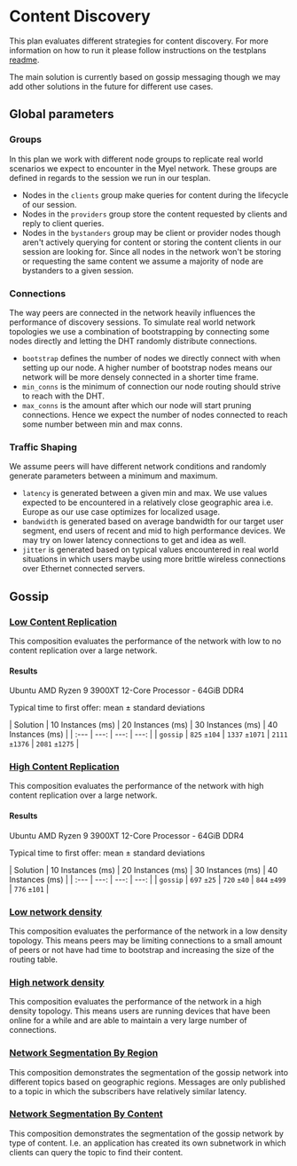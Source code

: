 # Content Discovery

This plan evaluates different strategies for content discovery.
For more information on how to run it please follow instructions on the testplans [readme](/testplans).

The main solution is currently based on gossip messaging though we may add other
solutions in the future for different use cases.

## Global parameters

### Groups
In this plan we work with different node groups to replicate real world scenarios we expect to encounter
in the Myel network. These groups are defined in regards to the session we run in our tesplan.
- Nodes in the `clients` group make queries for content during the lifecycle of our session.
- Nodes in the `providers` group store the content requested by clients and reply to client queries.
- Nodes in the `bystanders` group may be client or provider nodes though aren't actively querying for content
or storing the content clients in our session are looking for. Since all nodes in the network won't be storing
or requesting the same content we assume a majority of node are bystanders to a given session.

### Connections
The way peers are connected in the network heavily influences the performance of discovery sessions.
To simulate real world network topologies we use a combination of bootstrapping by connecting some nodes
directly and letting the DHT randomly distribute connections.
- `bootstrap` defines the number of nodes we directly connect with when setting up our node. A higher number
of bootstrap nodes means our network will be more densely connected in a shorter time frame.
- `min_conns` is the minimum of connection our node routing should strive to reach with the DHT.
- `max_conns` is the amount after which our node will start pruning connections.
Hence we expect the number of nodes connected to reach some number between min and max conns. 

### Traffic Shaping
We assume peers will have different network conditions and randomly generate parameters between a minimum and maximum.
- `latency` is generated between a given min and max. We use values expected to be encountered in a relatively close geographic area i.e. Europe as our use case optimizes for localized usage.
- `bandwidth` is generated based on average bandwidth for our target user segment, end users of recent and mid to high performance devices. We may try on lower latency connections to get and idea as well.
- `jitter` is generated based on typical values encountered in real world situations in which users maybe using more brittle wireless connections over Ethernet connected servers.

## Gossip

### [Low Content Replication](/testplans/discovery/_compositions/low_content_replication.toml)

This composition evaluates the performance of the network with low to no content replication over a
large network.

#### Results

Ubuntu AMD Ryzen 9 3900XT 12-Core Processor - 64GiB DDR4

Typical time to first offer: mean ± standard deviations

| Solution         | 10 Instances (ms) | 20 Instances (ms)  | 30 Instances (ms) | 40 Instances (ms) |
| :--- | ---: | ---: | ---: |
| `gossip`         |     `825` `±104`  |     `1337` `±1071` |    `2111` `±1376` |    `2081` `±1275` | 


### [High Content Replication](/testplans/discovery/_compositions/high_content_replication.toml)

This composition evaluates the performance of the network with high content replication over a large 
network.

#### Results

Ubuntu AMD Ryzen 9 3900XT 12-Core Processor - 64GiB DDR4

Typical time to first offer: mean ± standard deviations

| Solution         | 10 Instances (ms) | 20 Instances (ms)  | 30 Instances (ms) | 40 Instances (ms) |
| :--- | ---: | ---: | ---: |
| `gossip`         |       `697` `±25` |     	`720` `±40` |      `844` `±499` |      `776` `±101` | 


### [Low network density](/testplans/discovery/_compositions/low_network_density.toml)

This composition evaluates the performance of the network in a low density topology. This means peers may be 
limiting connections to a small amount of peers or not have had time to bootstrap and increasing the size of 
the routing table.

### [High network density](/testplans/discovery/_compositions/high_network_density.toml)

This composition evaluates the performance of the network in a high density topology. This means users are running
devices that have been online for a while and are able to maintain a very large number of connections.

### [Network Segmentation By Region](/testplans/discovery/_compositions/network_segment_region.toml)

This composition demonstrates the segmentation of the gossip network into different topics based on geographic
regions. Messages are only published to a topic in which the subscribers have relatively similar latency.

### [Network Segmentation By Content](/testplans/discovery/_compositions/network_segment_content.toml)

This composition demonstrates the segmentation of the gossip network by type of content. I.e. an application
has created its own subnetwork in which clients can query the topic to find their content.
